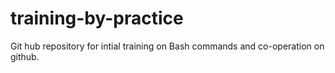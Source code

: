 # training-by-practice
Git hub repository for intial training on Bash commands and co-operation on github.

